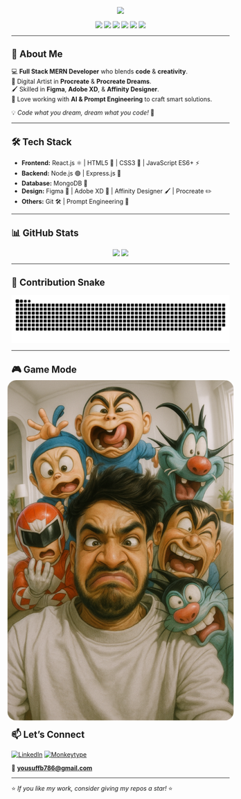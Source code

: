 <!-- Typing SVG -->
<p align="center">
  <img src="https://readme-typing-svg.herokuapp.com?size=25&color=F75C7E&center=true&vCenter=true&width=600&lines=Hey+There!+👋+I'm+Md+Yousuf+Ansari;Full+Stack+MERN+Developer+💻;Digital+Artist+🎨;Prompt+Engineer+🤖;Code+what+you+dream,+dream+what+you+code!+🚀">
</p>

<!-- Badges -->
<p align="center">
  <img src="https://img.shields.io/badge/MERN-Stack-00d09c?style=for-the-badge&logo=mongodb&logoColor=white">
  <img src="https://img.shields.io/badge/JavaScript-F7DF1E?style=for-the-badge&logo=javascript&logoColor=black">
  <img src="https://img.shields.io/badge/React-20232A?style=for-the-badge&logo=react&logoColor=61DAFB">
  <img src="https://img.shields.io/badge/Node.js-43853D?style=for-the-badge&logo=node.js&logoColor=white">
  <img src="https://img.shields.io/badge/Figma-F24E1E?style=for-the-badge&logo=figma&logoColor=white">
  <img src="https://img.shields.io/badge/Procreate-000000?style=for-the-badge&logo=procreate&logoColor=white">
</p>

---

## 🚀 About Me  
💻 **Full Stack MERN Developer** who blends **code** & **creativity**.  
🎨 Digital Artist in **Procreate** & **Procreate Dreams**.  
🖌️ Skilled in **Figma**, **Adobe XD**, & **Affinity Designer**.  
🤖 Love working with **AI & Prompt Engineering** to craft smart solutions.  

💡 *Code what you dream, dream what you code!* 🚀  

---

## 🛠 Tech Stack  
- **Frontend:** React.js ⚛️ | HTML5 📝 | CSS3 🎨 | JavaScript ES6+ ⚡  
- **Backend:** Node.js 🟢 | Express.js 🚀  
- **Database:** MongoDB 🍃  
- **Design:** Figma 🎯 | Adobe XD 💎 | Affinity Designer 🖌️ | Procreate ✏️  
- **Others:** Git 🛠 | Prompt Engineering 🤖  

---

## 📊 GitHub Stats  
<p align="center">
  <img src="https://github-readme-stats.vercel.app/api?username=yousuf99310&show_icons=true&theme=radical" height="165">
  <img src="https://github-readme-stats.vercel.app/api/top-langs/?username=yousuf99310&layout=compact&theme=radical" height="165">
</p>

---

## 🐍 Contribution Snake  
<p align="center">
  <img src="https://github.com/Platane/snk/raw/output/github-contribution-grid-snake.svg" alt="snake animation">
</p>

---

## 🎮 Game Mode
<p align="center">
  <img src="https://raw.githubusercontent.com/srcastt/srcastt/main/me.png" 
       alt="Game Mode" 
       width="600" 
       style="border-radius:20px;animation: zoomInOut 4s infinite ease-in-out;">
</p>

<!-- Animation Styling -->
<style>
@keyframes zoomInOut {
  0% { transform: scale(1); }
  50% { transform: scale(1.05); }
  100% { transform: scale(1); }
}
</style>


## 📫 Let’s Connect  


[![LinkedIn](https://img.shields.io/badge/LinkedIn-0077B5?style=for-the-badge&logo=linkedin&logoColor=white)](https://www.linkedin.com/in/mohammad-yousuf-a406a123b/)
[![Monkeytype](https://img.shields.io/badge/Monkeytype-FFD700?style=for-the-badge&logo=monkeytype&logoColor=black)](https://monkeytype.com/profile/srcastt)



📧 **yousuffb786@gmail.com**  

---
⭐ *If you like my work, consider giving my repos a star!* ⭐
